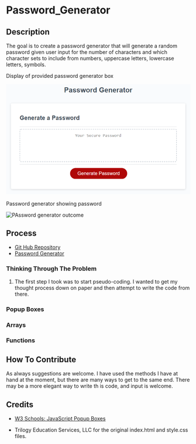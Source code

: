 # Password_Generator


## Description

The goal is to create a password generator that will generate a random password given user input for the number of characters and which character sets to include from numbers, uppercase letters, lowercase letters, symbols.

Display of provided password generator box

![Display of password generator box](/assets/images/03-javascript-homework-demo.png)

Password generator showing password

![PAssword generator outcome](/assets/images/*******************.png)


## Process



- [Git Hub Repository](https://github.com/areitan/Password_Generator)
- [Password Generator]()


### Thinking Through The Problem

1. The first step I took was to start pseudo-coding. I wanted to get my thought process down on paper and then attempt to write the code from there.


### Popup Boxes




### Arrays





### Functions







## How To Contribute

As always suggestions are welcome. I have used the methods I have at hand at the moment, but there are many ways to get to the same end. There may be a more elegant way to write th is code, and input is welcome.


## Credits

- [W3 Schools: JavaScript Popup Boxes](https://www.w3schools.com/js/js_popup.asp)

- Trilogy Education Services, LLC for the original index.html and style.css files.





